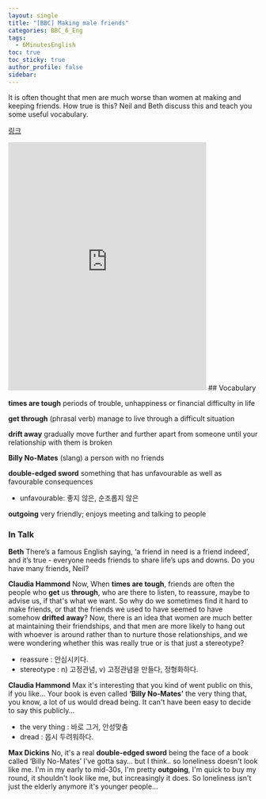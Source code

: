 ```yaml
---
layout: single
title: "[BBC] Making male friends"
categories: BBC_6_Eng
tags:
  - 6MinutesEnglish
toc: true
toc_sticky: true
author_profile: false
sidebar:
---
```

It is often thought that men are much worse than women at making and keeping friends. How true is this? Neil and Beth discuss this and teach you some useful vocabulary.

[링크](https://www.bbc.co.uk/learningenglish/english/features/6-minute-english_2023/ep-230914)

<iframe width="400" height="500" frameborder="0" src="https://www.bbc.co.uk/programmes/p0gc9d2z/player"></iframe>
## Vocabulary

**times are tough**
periods of trouble, unhappiness or financial difficulty in life

**get through**
(phrasal verb) manage to live through a difficult situation

**drift away**
gradually move further and further apart from someone until your relationship with them is broken

**Billy No-Mates**
(slang) a person with no friends

**double-edged sword**
something that has unfavourable as well as favourable consequences
- unfavourable: 좋지 않은, 순조롭지 않은

**outgoing**
very friendly; enjoys meeting and talking to people

### In Talk

**Beth**
There’s a famous English saying, ‘a friend in need is a friend indeed’, and it’s true - everyone needs friends to share life’s ups and downs. Do you have many friends, Neil?

**Claudia Hammond**
Now, When **times are tough**, friends are often the people who **get** us **through**, who are there to listen, to reassure, maybe to advise us, if that's what we want. So why do we sometimes find it hard to make friends, or that the friends we used to have seemed to have somehow **drifted away**? Now, there is an idea that women are much better at maintaining their friendships, and that men are more likely to hang out with whoever is around rather than to nurture those relationships, and we were wondering whether this was really true or is that just a stereotype?
- reassure : 안심시키다.
- stereotype : n) 고정관념, v) 고정관념을 만들다, 정형화하다.

**Claudia Hammond**
Max it's interesting that you kind of went public on this, if you like… Your book is even called **‘Billy No-Mates’** the very thing that, you know, a lot of us would dread being. It can't have been easy to decide to say this publicly…
- the very thing : 바로 그거, 안성맞춤
- dread : 몹시 두려워하다.

**Max Dickins**
No, it's a real **double-edged sword** being the face of a book called ‘Billy No-Mates’ I've gotta say… but I think.. so loneliness doesn't look like me. I'm in my early to mid-30s, I'm pretty **outgoing**, I'm quick to buy my round, it shouldn't look like me, but increasingly it does. So loneliness isn't just the elderly anymore it's younger people…